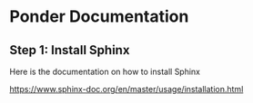 # Ponder Documentation

## Step 1: Install Sphinx
Here is the documentation on how to install Sphinx

https://www.sphinx-doc.org/en/master/usage/installation.html
